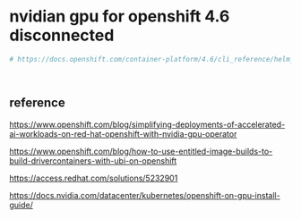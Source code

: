 # nvidian gpu for openshift 4.6 disconnected



```bash
# https://docs.openshift.com/container-platform/4.6/cli_reference/helm_cli/getting-started-with-helm-on-openshift-container-platform.html




```

## reference

https://www.openshift.com/blog/simplifying-deployments-of-accelerated-ai-workloads-on-red-hat-openshift-with-nvidia-gpu-operator

https://www.openshift.com/blog/how-to-use-entitled-image-builds-to-build-drivercontainers-with-ubi-on-openshift

https://access.redhat.com/solutions/5232901

https://docs.nvidia.com/datacenter/kubernetes/openshift-on-gpu-install-guide/